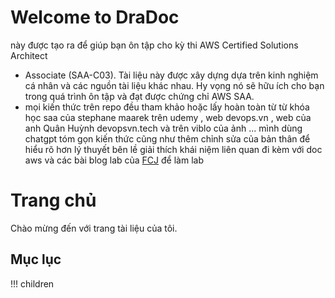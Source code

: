 # Welcome to DraDoc

này được tạo ra để giúp bạn ôn tập cho kỳ thi AWS Certified Solutions Architect

- Associate (SAA-C03). Tài liệu này được xây dựng dựa trên kinh nghiệm cá nhân
  và các nguồn tài liệu khác nhau. Hy vọng nó sẽ hữu ích cho bạn trong quá trình
  ôn tập và đạt được chứng chỉ AWS SAA.
- mọi kiến thức trên repo đều tham khảo hoặc lấy hoàn toàn từ từ khóa học saa của stephane maarek trên udemy , web devops.vn , web của anh Quân Huỳnh devopsvn.tech và trên viblo của ảnh ...
  mình dùng chatgpt tóm gọn kiến thức cũng như thêm chỉnh sửa của bản thân để hiểu rõ hơn
  lý thuyết bên lề giải thích khái niệm liên quan
  đi kèm với doc aws và các bài blog lab của [FCJ](https://cloudjourney.awsstudygroup.com/) để làm lab

# Trang chủ

Chào mừng đến với trang tài liệu của tôi.

## Mục lục

!!! children
